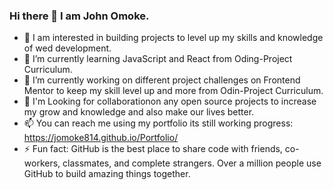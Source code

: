 ### Hi there 👋 I am John Omoke.
- 👀 I am interested in building projects to level up my skills and knowledge of wed development.
- 🌱 I’m currently learning JavaScript and React from Oding-Project Curriculum.
- 🔭 I’m currently working on different project challenges on Frontend Mentor to keep my skill level up and more from Odin-Project Curriculum.
- 💞 I'm Looking for collaborationon any open source projects to increase my grow and knowledge and also make our lives better.
- 📫 You can reach me using my portfolio its still working progress: https://jomoke814.github.io/Portfolio/
- ⚡ Fun fact: GitHub is the best place to share code with friends, co-workers, classmates, and complete strangers. Over a million people use GitHub to build amazing things together.

<!--
**jomoke814/jomoke814** is a ✨ _special_ ✨ repository because its `README.md` (this file) appears on your GitHub profile.

Here are some ideas to get you started:

- 🔭 I’m currently working on ...
- 🌱 I’m currently learning ...
- 👯 I’m looking to collaborate on ...
- 🤔 I’m looking for help with ...
- 💬 Ask me about ...
- 📫 How to reach me: ...
- 😄 Pronouns: ...
- ⚡ Fun fact: ...
-->
